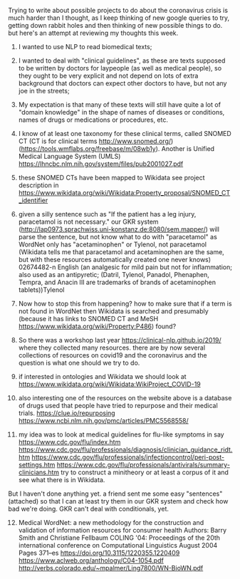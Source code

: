 Trying to write about possible projects to do about the coronavirus crisis is much harder than I thought, 
as I keep thinking of new google queries to try, getting down rabbit holes and then thinking of new possible things to do.
but here's an attempt at reviewing my thoughts this week.

1. I wanted to use NLP to read biomedical texts;

2. I wanted to deal with "clinical guidelines", as these are texts supposed to be written by doctors for laypeople 
(as well as medical people), so they ought to be very explicit and not depend on lots of extra background that doctors 
can expect other doctors to have, but not any joe in the streets;

3. My expectation is that many of these texts will still have quite a lot of "domain knowledge" in the shape of names of diseases 
or conditions, names of drugs or medications or procedures, etc.

4. I know of at least one taxonomy for these clinical terms, called SNOMED CT (CT is for clinical terms http://www.snomed.org/) 
(https://tools.wmflabs.org/freebase/m/08wb1y). Another is Unified Medical Language System (UMLS) https://lhncbc.nlm.nih.gov/system/files/pub2001027.pdf

5. these SNOMED CTs have been mapped to Wikidata see project description in 
https://www.wikidata.org/wiki/Wikidata:Property_proposal/SNOMED_CT_identifier

6. given a silly sentence such as "If the patient has a leg injury, paracetamol is not necessary." our GKR system 
(http://lap0973.sprachwiss.uni-konstanz.de:8080/sem.mapper/) will parse the sentence, but not know what to do with "paracetamol" as 
WordNet only has "acetaminophen" or  Tylenol, not paracetamol 
(Wikidata tells me that paracetamol and acetaminophen are the same, but with these resources automatically created one never knows)
02674482-n English (an analgesic for mild pain but not for inflammation; also used as an antipyretic; (Datril, Tylenol, Panadol, Phenaphen, 
Tempra, and Anacin III are trademarks of brands of acetaminophen tablets))Tylenol 

7. Now how to stop this from happening? how to make sure that if a term is not found in WordNet then Wikidata is searched and 
presumably (because it has links to SNOMED CT and MeSH https://www.wikidata.org/wiki/Property:P486) found?

8. So there was a workshop last year https://clinical-nlp.github.io/2019/ where they collected many resources.
there are by now several collections of resources on covid19 and the coronavirus and the question is what  one should we try to do.

9. if interested in ontologies and Wikidata we should look at https://www.wikidata.org/wiki/Wikidata:WikiProject_COVID-19

10. also interesting one of the resources on the website above is a database of drugs used that people have tried to repurpose and 
their medical trials.
https://clue.io/repurposing
https://www.ncbi.nlm.nih.gov/pmc/articles/PMC5568558/

11. my idea was to look at medical guidelines for flu-like symptoms in say
https://www.cdc.gov/flu/index.htm
https://www.cdc.gov/flu/professionals/diagnosis/clinician_guidance_ridt.htm
https://www.cdc.gov/flu/professionals/infectioncontrol/peri-post-settings.htm
https://www.cdc.gov/flu/professionals/antivirals/summary-clinicians.htm
try to construct a minitheory or at least a corpus of it and see what there is in Wikidata.

But I haven't done anything yet. a friend sent me some easy "sentences" (attached) so that I can at least try them in our GKR system
and check how bad we're doing. GKR can't deal with conditionals, yet.

12. Medical WordNet: a new methodology for the construction and validation of information resources for consumer health
Authors: Barry  Smith and Christiane  Fellbaum 
COLING '04: Proceedings of the 20th international conference on Computational Linguistics August 2004 Pages 371–es https://doi.org/10.3115/1220355.1220409
https://www.aclweb.org/anthology/C04-1054.pdf
http://verbs.colorado.edu/~mpalmer/Ling7800/WN-BioWN.pdf
